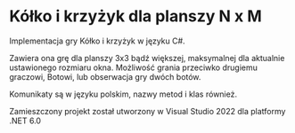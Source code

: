 # Kółko i krzyżyk dla planszy N x M 
Implementacja gry Kółko i krzyżyk w języku C#. 

Zawiera ona grę dla planszy 3x3 bądź większej, maksymalnej dla aktualnie ustawionego rozmiaru okna.
Możliwość grania przeciwko drugiemu graczowi, Botowi, lub obserwacja gry dwóch botów.

Komunikaty są w języku polskim, nazwy metod i klas również.

Zamieszczony projekt został utworzony w Visual Studio 2022 dla platformy .NET 6.0
